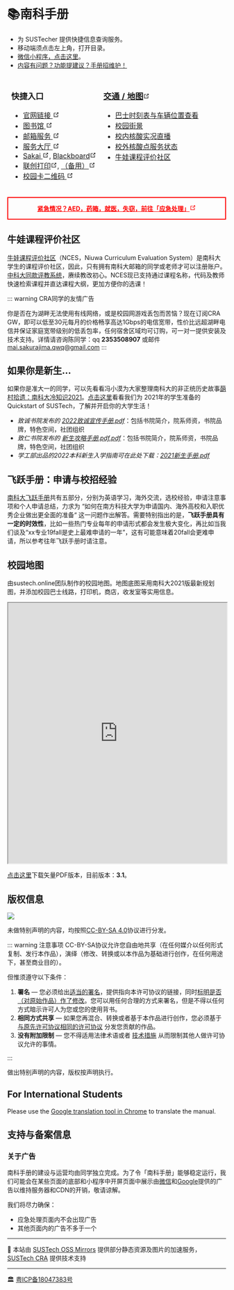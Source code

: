 # 📚南科手册

<WeatherSpan></WeatherSpan>

* 为 SUSTecher 提供快捷信息查询服务。
* 移动端须点击左上角，打开目录。
* [微信小程序，点击这里](/miniapp)。
* [内容有问题？功能提建议？手册招维护！](/about)



<!-- ## 快捷入口 -->
<!-- * [官网链接](https://www.sustech.edu.cn/)
* [图书馆](https://lib.sustech.edu.cn/)
* [邮箱服务](https://mail.sustech.edu.cn)
* [Sakai](https://sakai.sustech.edu.cn), [Blackboard](https://bb.sustech.edu.cn/)
* [联创打印服务](https://pms.sustech.edu.cn)
* [校园卡二维码](https://campuscard.sustech.edu.cn/epay/thirdconsume/qrcode) -->

<style type="text/css">
.tg{border: 1px solid transparent;font-weight:normal;}
.tg .tg-0lax{border:inherit;font-weight:inherit;text-align:left;vertical-align:top;}
</style>

<svg style="display: none">
  <symbol id="link-icon" viewBox="0 0 100 100">
  <path fill="currentColor" d="M18.8,85.1h56l0,0c2.2,0,4-1.8,4-4v-32h-8v28h-48v-48h28v-8h-32l0,0c-2.2,0-4,1.8-4,4v56C14.8,83.3,16.6,85.1,18.8,85.1z"></path> <polygon fill="currentColor" points="45.7,48.7 51.3,54.3 77.2,28.5 77.2,37.2 85.2,37.2 85.2,14.9 62.8,14.9 62.8,22.9 71.5,22.9"></polygon>
  </symbol>
</svg>
<table class="tg">
<thead>
  <tr>
    <th class="tg-0lax">
    <h3>快捷入口</h3>
    <ul>
    <li><a href="https://www.sustech.edu.cn/" target="_blank" rel="noopener noreferrer">官网链接
    <svg aria-hidden="true" x="0px" y="0px" width="15" height="15" class="icon outbound"><use href="#link-icon" /></svg></a></li>
    <li><a href="https://lib.sustech.edu.cn/" target="_blank" rel="noopener noreferrer">图书馆
    <svg aria-hidden="true" x="0px" y="0px" width="15" height="15" class="icon outbound"><use href="#link-icon" /></svg></a></li>
    <li><a href="https://mail.sustech.edu.cn" target="_blank" rel="noopener noreferrer">邮箱服务
    <svg aria-hidden="true" x="0px" y="0px" width="15" height="15" class="icon outbound"><use href="#link-icon" /></svg></a></li>
    <li><a href="https://ehall.sustech.edu.cn/new/index.html" target="_blank" rel="noopener noreferrer">服务大厅
    <svg aria-hidden="true" x="0px" y="0px" width="15" height="15" class="icon outbound"><use href="#link-icon" /></svg></a></li>
    <li><a href="https://sakai.sustech.edu.cn" target="_blank" rel="noopener noreferrer">Sakai
    <svg aria-hidden="true" x="0px" y="0px" width="15" height="15" class="icon outbound"><use href="#link-icon" /></svg></a>, <a href="https://bb.sustech.edu.cn/" target="_blank" rel="noopener noreferrer">Blackboard<svg aria-hidden="true" x="0px" y="0px" width="15" height="15" class="icon outbound"><use href="#link-icon" /></svg></a></li>
    <li><a href="https://pms.sustech.edu.cn" target="_blank" rel="noopener noreferrer">联创打印<svg aria-hidden="true" x="0px" y="0px" width="15" height="15" class="icon outbound"><use href="#link-icon" /></svg></a>, <a href="http://172.18.1.141/" target="_blank" rel="noopener noreferrer">（备用）<svg aria-hidden="true" x="0px" y="0px" width="15" height="15" class="icon outbound"><use href="#link-icon" /></svg></a></li>
      <li><a href="https://campuscard.sustech.edu.cn/epay/thirdconsume/qrcode" target="_blank" rel="noopener noreferrer">校园卡二维码
    <svg aria-hidden="true" x="0px" y="0px" width="15" height="15" class="icon outbound"><use href="#link-icon" /></svg></a></li>
    </ul>
    </th>
    <th class="tg-0lax">
    <h3><a href="./transport/">交通 / 地图<svg aria-hidden="true" x="0px" y="0px" width="15" height="15" class="icon outbound"><use href="#link-icon" /></svg></a></h3>
    <ul>
    <li><a href="./transport/bustimer.html">巴士时刻表与车辆位置查看</a></li>
    <li><a href="https://sustech.online/facility/">校园街景</a></li>
    <li><a href="http://live.cra.moe/">校内核酸实况直播</a></li>
    <li><a href="https://szwj.borycloud.com/wh5/index.html">校外核酸点服务状态</a></li>
    <li><a href="https://nces.cra.moe/">牛娃课程评价社区<Badge text="春季选课" type="danger"/></a></li>
    </ul>
    </th>
  </tr>
</thead>
</table>


<div class="emergency"><p><a href="./emergency">紧急情况？AED，药箱，就医，失窃，前往「应急处理」<svg aria-hidden="true" x="0px" y="0px" width="15" height="15" class="icon outbound"><use href="#link-icon" /></svg></a></p></div>

<style type="text/css">
@media (max-width: 419px) {
    .theme-default-content {
      padding: 1.5rem;
  }

  h1 {
    margin-top: 0;
  }
}

div.emergency {
  border-style: solid;
  border-width: 2px;
  border-color: #fe0000;
  text-align: center;
  vertical-align: center
}
div.emergency p a {
  color: #fe0000;
  font-weight: bold;
  word-break: normal;
}
</style>

## 牛娃课程评价社区 <Badge text="选课合作" type="tip"/>

[牛娃课程评价社区](https://nces.cra.moe/)（NCES，Niuwa Curriculum Evaluation System）是南科大学生的课程评价社区，因此，只有拥有南科大邮箱的同学或老师才可以注册账户。[中科大同款评教系统](https://icourse.club/)，赓续教改初心。NCES现已支持通过课程名称，代码及教师快速检索课程并直达课程大纲，更加方便你的选课！

::: warning CRA同学的友情广告

你是否在为湖畔无法使用有线网络，或是校园网游戏丢包而苦恼？现在订阅CRA GW，即可以低至30元每月的价格畅享高达1Gbps的电信宽带，性价比远超湖畔电信并保证家庭宽带级别的低丢包率，任何宿舍区域均可订购，可一对一提供安装及技术支持。详情请咨询陈同学：qq **2353508907** 或邮件 [mai.sakurajima.qwq@gmail.com](mailto:mai.sakurajima.qwq@gmail.com?subject=CRAGW咨询)
:::

## 如果你是新生... <Badge text="For Freshman" type="tip"/>

如果你是准大一的同学，可以先看看冯小漠为大家整理南科大的非正统历史故事[蓢村拾遗：南科大冷知识2021](./if-you-are-a-freshman/preview)。[点击这里](./if-you-are-a-freshman/2021.md)看看我们为 2021年的学生准备的 Quickstart of SUSTech，了解并开启你的大学生活！

- *致诚书院发布的 [2022致诚宣传手册.pdf](https://mirrors.sustech.edu.cn/git/sustech-online/sustech-online-ng/-/raw/master/docs/if-you-are-a-freshman/2022致诚宣传手册.pdf)*：包括书院简介，院系师资，书院品牌，特色空间，社团组织
- *致仁书院发布的 [新生攻略手册.pdf.pdf](https://mirrors.sustech.edu.cn/git/sustech-online/sustech-online-ng/-/raw/master/docs/if-you-are-a-freshman/致仁书院新生攻略手册.pdf)*：包括书院简介，院系师资，书院品牌，特色空间，社团组织
- *学工部出品的2022本科新生入学指南可在此处下载：[2021新生手册.pdf](https://mirrors.sustech.edu.cn/site/sustech-online/documents/freshman-handbook/2022级本科新生入学指南.pdf)*

## 飞跃手册：申请与校招经验 <Badge text="秋季特别合作" type="tip"/>

[南科大飞跃手册](https://sustech-application.com?utm_source=online)共有五部分，分别为英语学习，海外交流，选校经验，申请注意事项和个人申请总结，力求为 “如何在南方科技大学为申请国内、海外高校和入职优秀企业做出更全面的准备“ 这一问题作出解答。需要特别指出的是，**飞跃手册具有一定的时效性**，比如一些热门专业每年的申请形式都会发生极大变化，再比如当我们谈及“xx专业19fall是史上最难申请的一年”，这有可能意味着20fall会更难申请，所以参考往年飞跃手册时请注意。

## 校园地图

由sustech.online团队制作的校园地图。地图底图采用南科大2021版最新规划图，并添加校园巴士线路，打印机，商店，收发室等实用信息。

<iframe src="https://mirrors.sustech.edu.cn/site/sustech-online/pdfjs/web/viewer.html?file=https://mirrors.sustech.edu.cn/site/sustech-online/documents/campus-map/%E5%8D%97%E6%96%B9%E7%A7%91%E6%8A%80%E5%A4%A7%E5%AD%A6%E6%A0%A1%E5%9B%AD%E5%9C%B0%E5%9B%BE-v3-1.pdf" width="100%" height="600"></iframe>

[点击这里](https://mirrors.sustech.edu.cn/site/sustech-online/documents/campus-map/%E5%8D%97%E6%96%B9%E7%A7%91%E6%8A%80%E5%A4%A7%E5%AD%A6%E6%A0%A1%E5%9B%AD%E5%9C%B0%E5%9B%BE-v3-1.pdf)下载矢量PDF版本，目前版本：**3.1**。

## 版权信息

![](./assets/CC-BY-SA_icon.svg)

未做特别声明的内容，均按照[CC-BY-SA 4.0](https://creativecommons.org/licenses/by-sa/4.0/deed.zh)协议进行分发。

::: warning 注意事项
CC-BY-SA协议允许您自由地共享（在任何媒介以任何形式复制、发行本作品），演绎（修改、转换或以本作品为基础进行创作，在任何用途下，甚至商业目的）。

但惟须遵守以下条件：

1. **署名** — 您必须给出[适当的署名](https://creativecommons.org/licenses/by-sa/4.0/deed.zh#)，提供指向本许可协议的链接，同时[标明是否（对原始作品）作了修改](https://creativecommons.org/licenses/by-sa/4.0/deed.zh#)。您可以用任何合理的方式来署名，但是不得以任何方式暗示许可人为您或您的使用背书。
2. **相同方式共享** — 如果您再混合、转换或者基于本作品进行创作，您必须基于[与原先许可协议相同的许可协议](https://creativecommons.org/licenses/by-sa/4.0/deed.zh#) 分发您贡献的作品。
3. **没有附加限制** — 您不得适用法律术语或者 [技术措施](https://creativecommons.org/licenses/by-sa/4.0/deed.zh#) 从而限制其他人做许可协议允许的事情。

:::

做出特别声明的内容，版权按声明执行。

## For International Students

Please use the [Google translation tool in Chrome](https://support.google.com/chrome/answer/173424) to translate the manual.


## 支持与备案信息

### 关于广告

南科手册的建设与运营均由同学独立完成。为了令「南科手册」能够稳定运行，我们可能会在某些页面的底部和小程序中开屏页面中展示由[微信](https://ad.weixin.qq.com/)和[Google](https://www.google.com/adsense/)提供的广告以维持服务器和CDN的开销，敬请谅解。

我们将尽力确保：
- 应急处理页面内不会出现广告
- 其他页面内的广告不多于一个

---

🚧 本站由 [SUSTech OSS Mirrors](https://mirrors.sustech.edu.cn/) 提供部分静态资源及图片的加速服务，[SUSTech CRA](https://www.cra.moe/) 提供技术支持

---

🏛️ [粤ICP备18047383号](https://beian.miit.gov.cn/)
